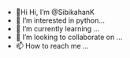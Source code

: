 - 👋Hi Hi, I’m @SibikahanK
- 👀 I’m interested in python...
- 🌱 I’m currently learning ...
- 💞️ I’m looking to collaborate on ...
- 📫 How to reach me ...

<!---
SibikahanK/SibikahanK is a ✨ special ✨ repository because its `README.md` (this file) appears on your GitHub profile.
You can click the Preview link to take a look at your changes.
--->
